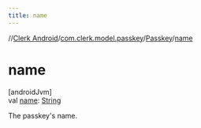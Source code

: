```yaml
---
title: name
---
```

//[Clerk Android](../../../index.html)/[com.clerk.model.passkey](../index.html)/[Passkey](index.html)/[name](name.html)



# name



[androidJvm]\
val [name](name.html): [String](https://kotlinlang.org/api/latest/jvm/stdlib/kotlin-stdlib/kotlin/-string/index.html)



The passkey's name.




